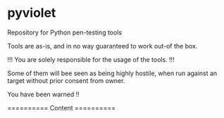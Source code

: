 pyviolet
========

Repository for Python pen-testing tools

Tools are as-is, and in no way guaranteed to work out-of the box.

!!! You are solely responsible for the usage of the tools. !!!

Some of them will bee seen as being highly hostile, when run against an target without prior consent from owner.

You have been warned !!


========== Content ==========


